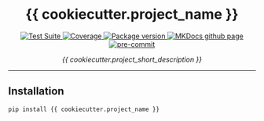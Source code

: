 <h1 align="center"> {{ cookiecutter.project_name }} </h1>

<p align="center">
  <a href="https://github.com/{{cookiecutter.github_username}}/{{cookiecutter.project_name}}/actions?query=workflow%3ACI+branch%3Amain">
      <img src="https://github.com/{{cookiecutter.github_username}}/{{cookiecutter.project_name}}/workflows/ci.yml/badge.svg?event=push&branch=main" alt="Test Suite" onerror="this.style.display='none'">
  </a>
  <a href="https://coverage-badge.samuelcolvin.workers.dev/redirect/{{cookiecutter.github_username}}/{{cookiecutter.project_name}}" alt="Test Coverage" onerror="this.style.display='none'">
      <img src="https://coverage-badge.samuelcolvin.workers.dev/{{cookiecutter.github_username}}/{{cookiecutter.project_name}}.svg" alt="Coverage">
  </a>
  <a href="https://pypi.org/project/{{cookiecutter.project_name}}/">
      <img src="https://img.shields.io/pypi/v/{{cookiecutter.project_slug}}" alt="Package version" onerror="this.style.display='none'">
  </a>
  <a href="https://{{cookiecutter.github_username}}.github.io/{{cookiecutter.project_name}}/">
    <img src="https://img.shields.io/badge/mkdocs-pages-brightgreen" alt="MKDocs github page">
  </a>
  <a href="https://github.com/pre-commit/pre-commit">
      <img src="https://img.shields.io/badge/pre--commit-enabled-brightgreen?logo=pre-commit&logoColor=white" alt="pre-commit">
  </a>
</p>

<p align="center">
  <em>{{ cookiecutter.project_short_description }}</em>
</p>

---

## Installation

```bash
pip install {{ cookiecutter.project_name }}
```
